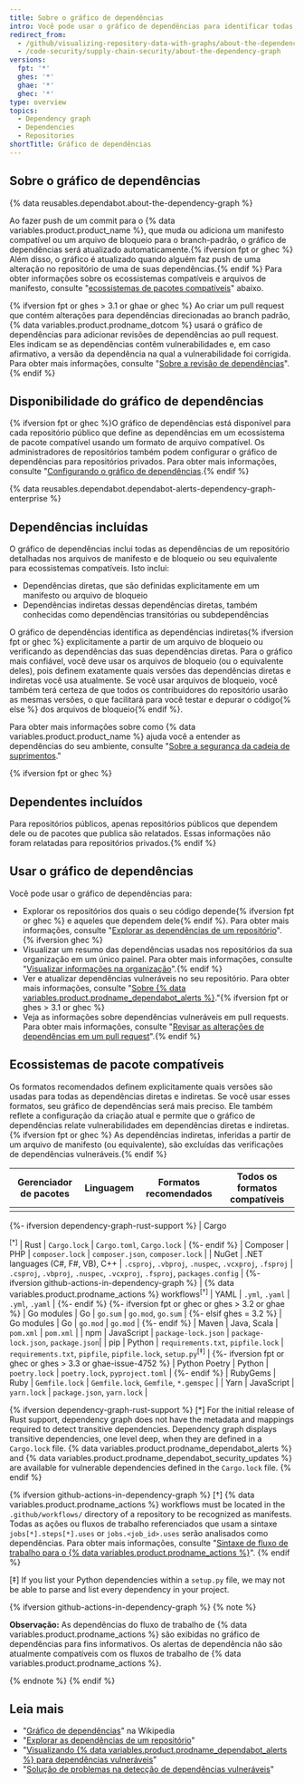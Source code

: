 ```yaml
---
title: Sobre o gráfico de dependências
intro: Você pode usar o gráfico de dependências para identificar todas as dependências do seu projeto. O gráfico de dependências é compatível com uma série de ecossistemas de pacotes populares.
redirect_from:
  - /github/visualizing-repository-data-with-graphs/about-the-dependency-graph
  - /code-security/supply-chain-security/about-the-dependency-graph
versions:
  fpt: '*'
  ghes: '*'
  ghae: '*'
  ghec: '*'
type: overview
topics:
  - Dependency graph
  - Dependencies
  - Repositories
shortTitle: Gráfico de dependências
---
```


<!--For this article in earlier GHES versions, see /content/github/visualizing-repository-data-with-graphs-->
<!--Marketing-LINK: From /features/security and /features/security/software-supply-chain pages "How GitHub's dependency graph is generated".-->

## Sobre o gráfico de dependências

{% data reusables.dependabot.about-the-dependency-graph %}

Ao fazer push de um commit para o {% data variables.product.product_name %}, que muda ou adiciona um manifesto compatível ou um arquivo de bloqueio para o branch-padrão, o gráfico de dependências será atualizado automaticamente.{% ifversion fpt or ghec %} Além disso, o gráfico é atualizado quando alguém faz push de uma alteração no repositório de uma de suas dependências.{% endif %} Para obter informações sobre os ecossistemas compatíveis e arquivos de manifesto, consulte "[ecossistemas de pacotes compatíveis](#supported-package-ecosystems)" abaixo.

{% ifversion fpt or ghes > 3.1 or ghae or ghec %}
Ao criar um pull request que contém alterações para dependências direcionadas ao branch padrão, {% data variables.product.prodname_dotcom %} usará o gráfico de dependências para adicionar revisões de dependências ao pull request. Eles indicam se as dependências contêm vulnerabilidades e, em caso afirmativo, a versão da dependência na qual a vulnerabilidade foi corrigida. Para obter mais informações, consulte "[Sobre a revisão de dependências](/code-security/supply-chain-security/about-dependency-review)".
{% endif %}

## Disponibilidade do gráfico de dependências

{% ifversion fpt or ghec %}O gráfico de dependências está disponível para cada repositório público que define as dependências em um ecossistema de pacote compatível usando um formato de arquivo compatível. Os administradores de repositórios também podem configurar o gráfico de dependências para repositórios privados. Para obter mais informações, consulte "[Configurando o gráfico de dependências](/code-security/supply-chain-security/understanding-your-software-supply-chain/configuring-the-dependency-graph).{% endif %}

{% data reusables.dependabot.dependabot-alerts-dependency-graph-enterprise %}

## Dependências incluídas

O gráfico de dependências inclui todas as dependências de um repositório detalhadas nos arquivos de manifesto e de bloqueio ou seu equivalente para ecossistemas compatíveis. Isto inclui:

- Dependências diretas, que são definidas explicitamente em um manifesto ou arquivo de bloqueio
- Dependências indiretas dessas dependências diretas, também conhecidas como dependências transitórias ou subdependências

O gráfico de dependências identifica as dependências indiretas{% ifversion fpt or ghec %} explicitamente a partir de um arquivo de bloqueio ou verificando as dependências das suas dependências diretas. Para o gráfico mais confiável, você deve usar os arquivos de bloqueio (ou o equivalente deles), pois definem exatamente quais versões das dependências diretas e indiretas você usa atualmente. Se você usar arquivos de bloqueio, você também terá certeza de que todos os contribuidores do repositório usarão as mesmas versões, o que facilitará para você testar e depurar o código{% else %} dos arquivos de bloqueio{% endif %}.

Para obter mais informações sobre como {% data variables.product.product_name %} ajuda você a entender as dependências do seu ambiente, consulte "[Sobre a segurança da cadeia de suprimentos](/code-security/supply-chain-security/understanding-your-software-supply-chain/about-supply-chain-security)."

{% ifversion fpt or ghec %}

## Dependentes incluídos

Para repositórios públicos, apenas repositórios públicos que dependem dele ou de pacotes que publica são relatados. Essas informações não foram relatadas para repositórios privados.{% endif %}

## Usar o gráfico de dependências

Você pode usar o gráfico de dependências para:

- Explorar os repositórios dos quais o seu código depende{% ifversion fpt or ghec %} e aqueles que dependem dele{% endif %}. Para obter mais informações, consulte "[Explorar as dependências de um repositório](/github/visualizing-repository-data-with-graphs/exploring-the-dependencies-of-a-repository)". {% ifversion ghec %}
- Visualizar um resumo das dependências usadas nos repositórios da sua organização em um único painel. Para obter mais informações, consulte "[Visualizar informações na organização](/articles/viewing-insights-for-your-organization#viewing-organization-dependency-insights)".{% endif %}
- Ver e atualizar dependências vulneráveis no seu repositório. Para obter mais informações, consulte "[Sobre {% data variables.product.prodname_dependabot_alerts %}](/code-security/supply-chain-security/about-alerts-for-vulnerable-dependencies)."{% ifversion fpt or ghes > 3.1 or ghec %}
- Veja as informações sobre dependências vulneráveis em pull requests. Para obter mais informações, consulte "[Revisar as alterações de dependências em um pull request](/pull-requests/collaborating-with-pull-requests/reviewing-changes-in-pull-requests/reviewing-dependency-changes-in-a-pull-request)".{% endif %}

## Ecossistemas de pacote compatíveis

Os formatos recomendados definem explicitamente quais versões são usadas para todas as dependências diretas e indiretas. Se você usar esses formatos, seu gráfico de dependências será mais preciso. Ele também reflete a configuração da criação atual e permite que o gráfico de dependências relate vulnerabilidades em dependências diretas e indiretas.{% ifversion fpt or ghec %} As dependências indiretas, inferidas a partir de um arquivo de manifesto (ou equivalente), são excluídas das verificações de dependências vulneráveis.{% endif %}

| Gerenciador de pacotes | Linguagem | Formatos recomendados | Todos os formatos compatíveis |
| ---------------------- | --------- | --------------------- | ----------------------------- |
|                        |           |                       |                               |

{%- ifversion dependency-graph-rust-support %}
| Cargo

<sup>[*]</sup> | Rust | `Cargo.lock` | `Cargo.toml`, `Cargo.lock` | 
{%- endif %}
| Composer             | PHP           | `composer.lock` | `composer.json`, `composer.lock` | | NuGet | .NET languages (C#, F#, VB), C++  |   `.csproj`, `.vbproj`, `.nuspec`, `.vcxproj`, `.fsproj` |  `.csproj`, `.vbproj`, `.nuspec`, `.vcxproj`, `.fsproj`, `packages.config` |
{%- ifversion github-actions-in-dependency-graph %}
| {% data variables.product.prodname_actions %} workflows<sup>[†]</sup> | YAML | `.yml`, `.yaml` | `.yml`, `.yaml` |
{%- endif %}
{%- ifversion fpt or ghec or ghes > 3.2 or ghae %}
| Go modules | Go | `go.sum` | `go.mod`, `go.sum` |
{%- elsif ghes = 3.2 %}
| Go modules | Go | `go.mod` | `go.mod` |
{%- endif %}
| Maven | Java, Scala |  `pom.xml`  | `pom.xml`  | | npm | JavaScript |            `package-lock.json` | `package-lock.json`, `package.json`| | pip             | Python                    | `requirements.txt`, `pipfile.lock` | `requirements.txt`, `pipfile`, `pipfile.lock`, `setup.py`<sup>[‡]</sup> |
{%- ifversion fpt or ghec or ghes > 3.3 or ghae-issue-4752 %}
| Python Poetry | Python                    | `poetry.lock` | `poetry.lock`, `pyproject.toml` |
{%- endif %}
| RubyGems             | Ruby           | `Gemfile.lock` | `Gemfile.lock`, `Gemfile`, `*.gemspec` | | Yarn | JavaScript | `yarn.lock` | `package.json`, `yarn.lock` |

{% ifversion dependency-graph-rust-support %}
[*] For the initial release of Rust support, dependency graph does not have the metadata and mappings required to detect transitive dependencies. Dependency graph displays transitive dependencies, one level deep, when they are defined in a `Cargo.lock` file. {% data variables.product.prodname_dependabot_alerts %} and {% data variables.product.prodname_dependabot_security_updates %} are available for vulnerable dependencies defined in the `Cargo.lock` file.
{% endif %}

{% ifversion github-actions-in-dependency-graph %}
[†] {% data variables.product.prodname_actions %} workflows must be located in the `.github/workflows/` directory of a repository to be recognized as manifests. Todas as ações ou fluxos de trabalho referenciados que usam a sintaxe `jobs[*].steps[*].uses` or `jobs.<job_id>.uses` serão analisados como dependências. Para obter mais informações, consulte "[Sintaxe de fluxo de trabalho para o {% data variables.product.prodname_actions %}](/actions/using-workflows/workflow-syntax-for-github-actions)".
{% endif %}

[‡] If you list your Python dependencies within a `setup.py` file, we may not be able to parse and list every dependency in your project.

{% ifversion github-actions-in-dependency-graph %}
{% note %}

**Observação:** As dependências do fluxo de trabalho de {% data variables.product.prodname_actions %} são exibidas no gráfico de dependências para fins informativos. Os alertas de dependência não são atualmente compatíveis com os fluxos de trabalho de {% data variables.product.prodname_actions %}.

{% endnote %}
{% endif %}
## Leia mais

- "[Gráfico de dependências](https://en.wikipedia.org/wiki/Dependency_graph)" na Wikipedia
- "[Explorar as dependências de um repositório](/github/visualizing-repository-data-with-graphs/exploring-the-dependencies-of-a-repository)"
- "[Visualizando {% data variables.product.prodname_dependabot_alerts %} para dependências vulneráveis](/github/managing-security-vulnerabilities/viewing-and-updating-vulnerable-dependencies-in-your-repository)"
- "[Solução de problemas na detecção de dependências vulneráveis](/github/managing-security-vulnerabilities/troubleshooting-the-detection-of-vulnerable-dependencies)"

